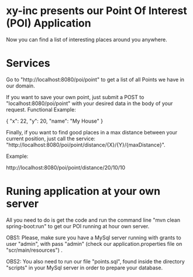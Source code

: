 # xy-inc presents our Point Of Interest (POI) Application

Now you can find a list of interesting places around you anywhere.

# Services

Go to "http://localhost:8080/poi/point" to get a list of all Points we have in our domain.

If you want to save your own point, just submit a POST to "localhost:8080/poi/point" with your desired data in the body of your request. Functional Example:

{
    "x": 22,
    "y": 20,
    "name": "My House"
}

Finally, if you want to find good places in a max distance between your current position, just call the service:
"http://localhost:8080/poi/point/distance/{X}/{Y}/{maxDistance}".

Example:

http://localhost:8080/poi/point/distance/20/10/10

# Runing application at your own server

All you need to do is get the code and run the command line "mvn clean spring-boot:run" to get our POI running at hour own server.

OBS1: Please, make sure you have a MySql server running with grants to user "admin", with pass "admin" (check our application.properties file on "scr/main/resources") .

OBS2: You also need to run our file "points.sql", found inside the directory "scripts" in your MySql server in order to prepare your database.
